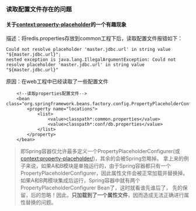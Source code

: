 ### 读取配置文件存在的问题

#### 关于<context:property-placeholder>的一个有趣现象
描述：将redis.properties存放到common工程下后，读取配置文件报错如下：
```
Could not resolve placeholder 'master.jdbc.url' in string value "${master.jdbc.url}";
nested exception is java.lang.IllegalArgumentException: Could not resolve placeholder 'master.jdbc.url' in string value "${master.jdbc.url}"
```
原因：在web工程中已经读取了一些配置文件
```
    <!--读取properties配置文件-->
    <bean class="org.springframework.beans.factory.config.PropertyPlaceholderConfigurer">
        <property name="locations">
            <list>
                <value>classpath*:common.properties</value>
                <value>classpath*:conf/db.properties</value>
            </list>
        </property>
    </bean>
```
> 即Spring容器仅允许最多定义一个PropertyPlaceholderConfigurer(或<context:property-placeholder/>)，其余的会被Spring忽略掉。
> 拿上来的例子来说，如果A和B模块是单独运行的，由于Spring容器都只有一个PropertyPlaceholderConfigurer，因此属性文件会被正常加载并替换掉。如果A和B两模块集成后运行，Spring容器中就有两个PropertyPlaceholderConfigurer Bean了，这时就看谁先谁后了， 先的保留，后的忽略！因此，**只加载到了一个属性文件**，因而造成无法正确进行属性替换的问题。